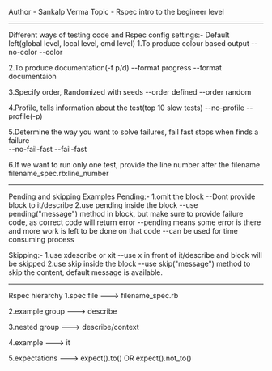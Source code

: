 Author - Sankalp Verma
Topic - Rspec intro to the begineer level

---

Different ways of testing code and Rspec config settings:-
Default left(global level, local level, cmd level)
1.To produce colour based output
--no-color --color

2.To produce documentation(-f p/d)
--format progress --format documentaion

3.Specify order, Randomized with seeds
--order defined --order random

4.Profile, tells information about the test(top 10 slow tests)
--no-profile --profile(-p)

5.Determine the way you want to solve failures, fail fast stops when finds a failure  
--no-fail-fast --fail-fast

6.If we want to run only one test, provide the line number after the filename
filename_spec.rb:line_number

---

Pending and skipping Examples
Pending:-
1.omit the block
--Dont provide block to it/describe
2.use pending inside the block
--use pending("message") method in block, but make sure to provide failure code, as correct code will return error
--pending means some error is there and more work is left to be done on that code
--can be used for time consuming process

Skipping:-
1.use xdescribe or xit
--use x in front of it/describe and block will be skipped
2.use skip inside the block
--use skip("message") method to skip the content, default message is available.

---

Rspec hierarchy
1.spec file ---> filename_spec.rb

2.example group ---> describe

3.nested group ---> describe/context

4.example ---> it

5.expectations ---> expect().to() OR expect().not_to()
